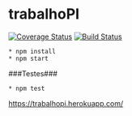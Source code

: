 # trabalhoPI

[![Coverage Status](https://coveralls.io/repos/jefersondeoliveira/trabalhoPI/badge.svg)](https://coveralls.io/r/jefersondeoliveira/trabalhoPI)
[![Build Status](https://travis-ci.org/jefersondeoliveira/trabalhoPI.svg?branch=master)](https://travis-ci.org/jefersondeoliveira/trabalhoPI)

```
* npm install
* npm start

```
###Testes###
```
* npm test
```

https://trabalhopi.herokuapp.com/
